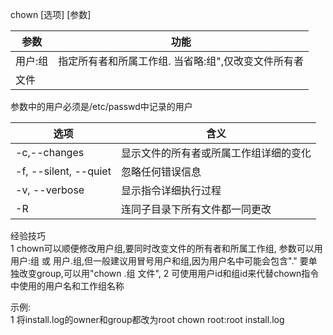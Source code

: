 chown [选项] [参数]  


参数 | 功能
-- | --
用户:组 | 指定所有者和所属工作组. 当省略:组",仅改变文件所有者
文件 | 
参数中的用户必须是/etc/passwd中记录的用户



选项 | 含义
---|---
-c,--changes | 显示文件的所有者或所属工作组详细的变化
-f, --silent, --quiet | 忽略任何错误信息
-v, --verbose | 显示指令详细执行过程
-R | 连同子目录下所有文件都一同更改


经验技巧  
1 chown可以顺便修改用户组,要同时改变文件的所有者和所属工作组, 参数可以用 用户:组 或 用户.组,但一般建议用冒号用户和组,因为用户名中可能会包含"."
要单独改变group,可以用"chown .组  文件",
2 可使用用户id和组id来代替chown指令中使用的用户名和工作组名称  


示例:  
1 将install.log的owner和group都改为root
chown root:root install.log